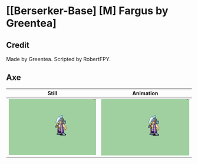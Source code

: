 # [\[Berserker-Base\] \[M\] Fargus by Greentea]

## Credit

Made by Greentea.
Scripted by RobertFPY.
	
## Axe

| Still | Animation |
| :---: | :-------: |
| ![Axe still](./Axe_000.png) | ![Axe animation](./Axe.gif) |
